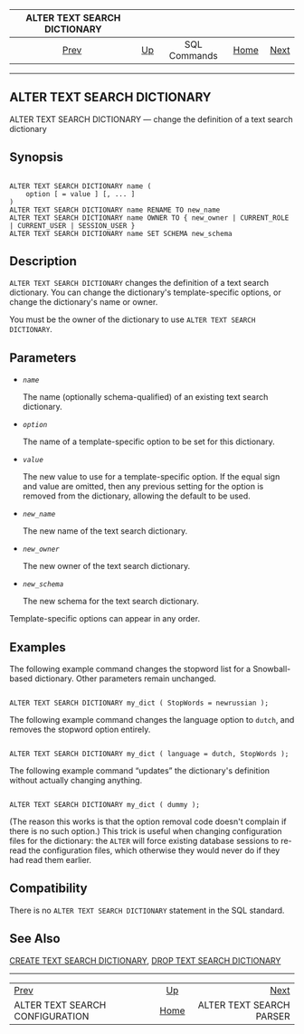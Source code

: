 <!--?xml version="1.0" encoding="UTF-8" standalone="no"?-->

|                    ALTER TEXT SEARCH DICTIONARY                   |                                        |              |                                                       |                                                            |
| :---------------------------------------------------------------: | :------------------------------------- | :----------: | ----------------------------------------------------: | ---------------------------------------------------------: |
| [Prev](sql-altertsconfig.html "ALTER TEXT SEARCH CONFIGURATION")  | [Up](sql-commands.html "SQL Commands") | SQL Commands | [Home](index.html "PostgreSQL 17devel Documentation") |  [Next](sql-altertsparser.html "ALTER TEXT SEARCH PARSER") |

***

[]()

## ALTER TEXT SEARCH DICTIONARY

ALTER TEXT SEARCH DICTIONARY — change the definition of a text search dictionary

## Synopsis

```

ALTER TEXT SEARCH DICTIONARY name (
    option [ = value ] [, ... ]
)
ALTER TEXT SEARCH DICTIONARY name RENAME TO new_name
ALTER TEXT SEARCH DICTIONARY name OWNER TO { new_owner | CURRENT_ROLE | CURRENT_USER | SESSION_USER }
ALTER TEXT SEARCH DICTIONARY name SET SCHEMA new_schema
```

## Description

`ALTER TEXT SEARCH DICTIONARY` changes the definition of a text search dictionary. You can change the dictionary's template-specific options, or change the dictionary's name or owner.

You must be the owner of the dictionary to use `ALTER TEXT SEARCH DICTIONARY`.

## Parameters

*   *`name`*

    The name (optionally schema-qualified) of an existing text search dictionary.

*   *`option`*

    The name of a template-specific option to be set for this dictionary.

*   *`value`*

    The new value to use for a template-specific option. If the equal sign and value are omitted, then any previous setting for the option is removed from the dictionary, allowing the default to be used.

*   *`new_name`*

    The new name of the text search dictionary.

*   *`new_owner`*

    The new owner of the text search dictionary.

*   *`new_schema`*

    The new schema for the text search dictionary.

Template-specific options can appear in any order.

## Examples

The following example command changes the stopword list for a Snowball-based dictionary. Other parameters remain unchanged.

```

ALTER TEXT SEARCH DICTIONARY my_dict ( StopWords = newrussian );
```

The following example command changes the language option to `dutch`, and removes the stopword option entirely.

```

ALTER TEXT SEARCH DICTIONARY my_dict ( language = dutch, StopWords );
```

The following example command “updates” the dictionary's definition without actually changing anything.

```

ALTER TEXT SEARCH DICTIONARY my_dict ( dummy );
```

(The reason this works is that the option removal code doesn't complain if there is no such option.) This trick is useful when changing configuration files for the dictionary: the `ALTER` will force existing database sessions to re-read the configuration files, which otherwise they would never do if they had read them earlier.

## Compatibility

There is no `ALTER TEXT SEARCH DICTIONARY` statement in the SQL standard.

## See Also

[CREATE TEXT SEARCH DICTIONARY](sql-createtsdictionary.html "CREATE TEXT SEARCH DICTIONARY"), [DROP TEXT SEARCH DICTIONARY](sql-droptsdictionary.html "DROP TEXT SEARCH DICTIONARY")

***

|                                                                   |                                                       |                                                            |
| :---------------------------------------------------------------- | :---------------------------------------------------: | ---------------------------------------------------------: |
| [Prev](sql-altertsconfig.html "ALTER TEXT SEARCH CONFIGURATION")  |         [Up](sql-commands.html "SQL Commands")        |  [Next](sql-altertsparser.html "ALTER TEXT SEARCH PARSER") |
| ALTER TEXT SEARCH CONFIGURATION                                   | [Home](index.html "PostgreSQL 17devel Documentation") |                                   ALTER TEXT SEARCH PARSER |
